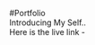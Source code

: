 #Portfolio                                                                                                                                                                                                                                                                                                                                                                                                                           
Introducing My Self..                                                                                                                                                              
Here is the live link - 
